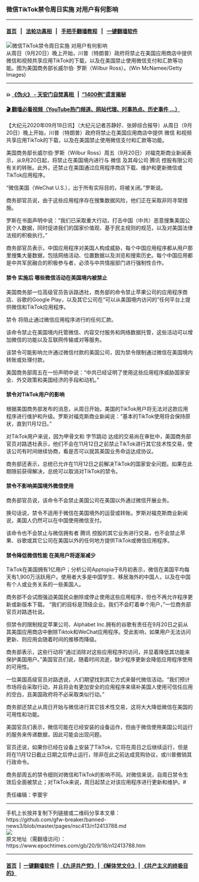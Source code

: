 ### 微信TikTok禁令周日实施 对用户有何影响
------------------------

#### [首页](https://github.com/gfw-breaker/banned-news3/blob/master/README.md) &nbsp;&nbsp;|&nbsp;&nbsp; [法轮功真相](https://github.com/begood0513/basic/blob/master/README.md)  &nbsp;&nbsp;|&nbsp;&nbsp; [手把手翻墙教程](https://github.com/gfw-breaker/guides/wiki)  &nbsp;&nbsp;|&nbsp;&nbsp; [一键翻墙软件](https://github.com/gfw-breaker/nogfw/blob/master/README.md)  



<div><img alt="微信TikTok禁令周日实施 对用户有何影响" class="attachment-djy_600_400 size-djy_600_400 wp-post-image" src="https://i.epochtimes.com/assets/uploads/2019/10/GettyImages-981264840-600x400.jpg"/>
<div class="caption">
 从周日（9月20日）晚上开始，川普（特朗普）政府将禁止在美国应用商店中提供微信和视频共享应用TikTok的下载，以及在美国禁止使用微信支付和汇款等功能。图为美国商务部长威尔伯· 罗斯（Wilbur Ross）。(Win McNamee/Getty Images)
</div></div><hr/>

#### 💥 [《伪火》 - 天安门自焚真相 ](http://158.247.195.190:10000/videos/blog/weihuo.html)&nbsp; |&nbsp; [“1400例”谎言揭秘  ](http://158.247.195.190:10000/videos/blog/jiexi1400.html)

#### [ 🎬  翻墙必看视频（YouTube热门频道、网站代理、时事热点、历史事件 ...）](https://github.com/gfw-breaker/links/blob/master/banned.md)

<div><p>
 【大纪元2020年09月18日讯】（大纪元记者苏静好、张婷综合报导）从周日（9月20日）晚上开始，川普（特朗普）政府将禁止在美国应用商店中提供
 <ok href="https://www.epochtimes.com/gb/tag/%E5%BE%AE%E4%BF%A1.html">
  微信
 </ok>
 和视频共享应用TikTok的下载，以及在美国禁止使用微信支付和汇款等功能。
</p>
<p>
 美国商务部长威尔伯·罗斯（Wilbur Ross）周五（9月20日）对福克斯商业新闻表示，从9月20日起，将禁止在美国境内进行与
 <ok href="https://www.epochtimes.com/gb/tag/%E5%BE%AE%E4%BF%A1.html">
  微信
 </ok>
 及其母公司
 <ok href="https://www.epochtimes.com/gb/tag/%E8%85%BE%E8%AE%AF.html">
  腾讯
 </ok>
 控股有限公司有关的转账。此外，还禁止在美国通过应用程序商店下载、维护和更新微信或TikTok应用程序。
</p>
<p>
 “微信美国（WeChat U.S.），出于所有实际目的，将被关闭。”罗斯说。
</p>
<p>
 商务部官员说，由于这些应用程序存在搜集数据风险，他们正在采取非同寻常措施。
</p>
<p>
 罗斯在书面声明中说：“我们已采取重大行动，打击中国（中共）恶意搜集美国公民个人数据，同时促进我们的国家价值观、基于民主规则的规范，以及对美国法律法规的积极执行。”
</p>
<p>
 商务部官员表示，中国应用程序对美国人构成威胁，每个中国应用程序都从用户那里搜集大量数据，包括网络活动、位置数据以及浏览和搜索历史。每个中国应用都是中共军民融合的积极参与者，必须与中共情报部门进行强制性合作。
</p>
<h4>
 <ok href="https://www.epochtimes.com/gb/tag/%E7%A6%81%E4%BB%A4.html">
  禁令
 </ok>
 实施后 哪些微信活动在美国境内被禁止
</h4>
<p>
 美国商务部一位高级官员告诉路透社，商务部的命令禁止苹果公司的应用程序商店、谷歌的Google Play，以及其它公司在“可以从美国境内访问的”任何平台上提供微信和TikTok应用程序。
</p>
<p>
 <ok href="https://www.epochtimes.com/gb/tag/%E7%A6%81%E4%BB%A4.html">
  禁令
 </ok>
 将阻止通过微信应用程序进行的任何汇款。
</p>
<p>
 该命令禁止在美国境内托管微信、内容交付服务和网络数据托管，这些活动可以增加微信的功能以及互联网传输或对等服务。
</p>
<p>
 该禁令可能影响允许通过微信付款的美国公司，因为禁令限制通过微信在美国境内转账或处理付款。
</p>
<p>
 美国商务部周五在一份声明中说：“中共已经证明了使用这些应用程序威胁国家安全、外交政策和美国经济的手段和动机。”
</p>
<h4>
 禁令对TikTok用户的影响
</h4>
<p>
 根据美国商务部发布的消息，从周日开始，美国的TikTok用户将无法对这款应用程序进行维护和升级。罗斯对福克斯商业新闻说：“基本的TikTok使用将会保持原状，直到11月12日。”
</p>
<p>
 对TikTok用户来说，因为甲骨文和
 <ok href="https://www.epochtimes.com/gb/tag/%E5%AD%97%E8%8A%82%E8%B7%B3%E5%8A%A8.html">
  字节跳动
 </ok>
 达成的交易尚在审批中，美国商务部官员对路透社表示，他们不会在11月12日之前禁止TikTok进行其它技术性交易，使该公司有时间继续协商，看是否可以就其美国业务命运达成协议。
</p>
<p>
 商务部还表示，总统已允许在11月12日之前解决TikTok的国家安全问题。如果在此期限前获得解决，总统可以取消对TikTok的禁令。
</p>
<h4>
 禁令不影响美国境外微信使用
</h4>
<p>
 商务部官员说，该命令不会禁止美国公司在美国以外通过微信开展业务。
</p>
<p>
 换句话说，禁令不适用于微信在美国境外的运营或转账。罗斯对福克斯商业新闻说，美国人仍然可以在中国使用微信支付。
</p>
<p>
 该命令也不会禁止与微信拥有者
 <ok href="https://www.epochtimes.com/gb/tag/%E8%85%BE%E8%AE%AF.html">
  腾讯
 </ok>
 控股的其它业务进行交易，也不会禁止苹果、谷歌或其它公司在美国以外的任何地方提供TikTok或微信应用程序。
</p>
<h4>
 禁令降低微信性能 在美用户将逐渐减少
</h4>
<p>
 TikTok在美国拥有1亿用户；分析公司Apptopia于8月初表示，微信在美国平均每天有1,900万活跃用户。使用者大多是中国学生、移居海外的中国人，以及在中国有个人或业务关系的一些美国人。
</p>
<p>
 商务部不会试图强迫美国民众删除或停止使用这些应用程序，但也不再允许程序更新或新版本下载。 “我们的目标是顶级企业。我们不会盯着单个用户，”一位商务部官员对路透社说。
</p>
<p>
 但禁令的限制规定苹果公司、Alphabet Inc.拥有的谷歌有责任在9月20日之前从其美国应用商店中删除Tiktok和WeChat应用程序。受此影响，如果用户无法访问更新、则应用会随着时间的推移而降级。
</p>
<p>
 商务部表示，这些行动将“通过消除对这些应用程序的访问，并显着降低其功能来保护美国用户。”美国官员们说，随着时间流逝，缺少程序更新会降低应用程序使用的可用性。
</p>
<p>
 一位美国高级官员对路透说，人们期望找到其它方式来替代微信活动。“我们预计市场将会采取行动，并且将会有更加安全的应用程序来填补美国人使用可信任应用的空白，且美国政府将不必采取类似行动。”
</p>
<p>
 商务部还禁止从周日开始与微信进行其它技术性交易，这将大大降低微信在美国的可用性和功能。
</p>
<p>
 美国官员们表示，微信可能在已经安装的设备运作，但由于微信使用美国公司运行的服务来传递数据，因此可能会出现问题。
</p>
<p>
 官员还说，如果你已经在设备上安装了TikTok，它将在周日之后继续运行，但是将在11月12日截止日期之后停止运行，除非在此之前达成竞购协议，或川普撤销其行政命令。
</p>
<p>
 商务部周五的禁令细则对微信和TikTok的影响不同。对微信来说，自周日禁令生效后全面被禁止；对TikTok来说，周日起禁止对该应用程序进行更新和维护。#
</p>
<p>
 责任编辑：李寰宇
</p>
</div>
<hr/>
手机上长按并复制下列链接或二维码分享本文章：<br/>
https://github.com/gfw-breaker/banned-news3/blob/master/pages/nsc413/n12413788.md <br/>
<a href='https://github.com/gfw-breaker/banned-news3/blob/master/pages/nsc413/n12413788.md'><img src='https://github.com/gfw-breaker/banned-news3/blob/master/pages/nsc413/n12413788.md.png'/></a> <br/>
原文地址（需翻墙访问）：https://www.epochtimes.com/gb/20/9/18/n12413788.htm


------------------------
#### [首页](https://github.com/gfw-breaker/banned-news3/blob/master/README.md) &nbsp;|&nbsp; [一键翻墙软件](https://github.com/gfw-breaker/nogfw/blob/master/README.md) &nbsp;| [《九评共产党》](https://github.com/gfw-breaker/9ping.md/blob/master/README.md#九评之一评共产党是什么) | [《解体党文化》](https://github.com/gfw-breaker/jtdwh.md/blob/master/README.md) | [《共产主义的终极目的》](https://github.com/gfw-breaker/gczydzjmd.md/blob/master/README.md)


<img src='http://gfw-breaker.win/banned-news3/pages/nsc413/n12413788.md' width='0px' height='0px'/>